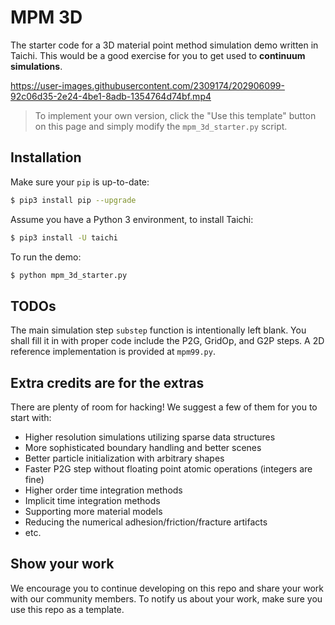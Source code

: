 # MPM 3D
The starter code for a 3D material point method simulation demo written in Taichi. This would be a good exercise for you to get used to **continuum simulations**.



https://user-images.githubusercontent.com/2309174/202906099-92c06d35-2e24-4be1-8adb-1354764d74bf.mp4



> To implement your own version, click the "Use this template" button on this page and simply modify the `mpm_3d_starter.py` script.

## Installation
Make sure your `pip` is up-to-date:

```bash
$ pip3 install pip --upgrade
```

Assume you have a Python 3 environment, to install Taichi:

```bash
$ pip3 install -U taichi
```

To run the demo:

```bash
$ python mpm_3d_starter.py
```

## TODOs
The main simulation step `substep` function is intentionally left blank. You shall fill it in with proper code include the P2G, GridOp, and G2P steps. A 2D reference implementation is provided at `mpm99.py`.


## Extra credits are for the extras
There are plenty of room for hacking! We suggest a few of them for you to start with:
- Higher resolution simulations utilizing sparse data structures
- More sophisticated boundary handling and better scenes
- Better particle initialization with arbitrary shapes
- Faster P2G step without floating point atomic operations (integers are fine)
- Higher order time integration methods
- Implicit time integration methods
- Supporting more material models
- Reducing the numerical adhesion/friction/fracture artifacts
- etc.

## Show your work
We encourage you to continue developing on this repo and share your work with our community members. To notify us about your work, make sure you use this repo as a template.
